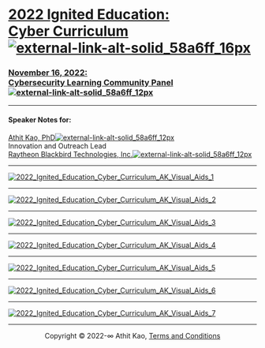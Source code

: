 # [2022 Ignited Education:</br>Cyber Curriculum![external-link-alt-solid_58a6ff_16px](https://user-images.githubusercontent.com/7515173/172993147-f13e60e5-10c0-48fa-a186-54edff9a6de5.png)](https://join.igniteducation.org/cyber/get-involved)

### [November 16, 2022:</br>Cybersecurity Learning Community Panel![external-link-alt-solid_58a6ff_12px](https://user-images.githubusercontent.com/7515173/172993262-d3302f4a-92a9-4261-9af9-1a07d5ba7305.png)](https://www.eventbrite.com/e/cybersecurity-learning-community-tickets-446126064067)

---

#### Speaker Notes for:

[Athit Kao, PhD![external-link-alt-solid_58a6ff_12px](https://user-images.githubusercontent.com/7515173/172993262-d3302f4a-92a9-4261-9af9-1a07d5ba7305.png)](https://www.athitkao.com)  
Innovation and Outreach Lead  
[Raytheon Blackbird Technologies, Inc.![external-link-alt-solid_58a6ff_12px](https://user-images.githubusercontent.com/7515173/172993262-d3302f4a-92a9-4261-9af9-1a07d5ba7305.png)](https://www.raytheonintelligenceandspace.com/what-we-do/cybersecurity/raytheon-blackbird-technologies)

---

[![2022_Ignited_Education_Cyber_Curriculum_AK_Visual_Aids_1](https://user-images.githubusercontent.com/7515173/202353896-4f74dffc-104f-49ee-90b6-be9d9c093186.png)](#nolink)

---

[![2022_Ignited_Education_Cyber_Curriculum_AK_Visual_Aids_2](https://user-images.githubusercontent.com/7515173/202353901-9a7234d9-457b-48b1-b998-b1c569a6bdd8.png)](#nolink)

---

[![2022_Ignited_Education_Cyber_Curriculum_AK_Visual_Aids_3](https://user-images.githubusercontent.com/7515173/202353902-5e473219-f957-41d8-951e-45c3dce9c35c.gif)](#nolink)

---

[![2022_Ignited_Education_Cyber_Curriculum_AK_Visual_Aids_4](https://user-images.githubusercontent.com/7515173/202353913-22d4c0c4-78a9-40cc-be86-26b38b7dbe89.png)](#nolink)

---

[![2022_Ignited_Education_Cyber_Curriculum_AK_Visual_Aids_5](https://user-images.githubusercontent.com/7515173/202353915-71cf4c55-fcc8-452e-9083-daeba4f0b2e2.png)](#nolink)

---

[![2022_Ignited_Education_Cyber_Curriculum_AK_Visual_Aids_6](https://user-images.githubusercontent.com/7515173/202353916-dd6b345d-71c1-4563-88c0-d93892beca9a.png)](#nolink)

---

[![2022_Ignited_Education_Cyber_Curriculum_AK_Visual_Aids_7](https://user-images.githubusercontent.com/7515173/202353917-71012edb-a4da-4d88-a851-88f501df8411.png)](#nolink)

---

<p align="center">Copyright © 2022-∞ Athit Kao, <a href="http://www.athitkao.com/tos.html" target="_blank">Terms and Conditions</a></p>
